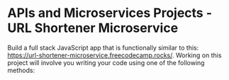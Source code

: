 # APIs and Microservices Projects - URL Shortener Microservice

Build a full stack JavaScript app that is functionally similar to this: https://url-shortener-microservice.freecodecamp.rocks/. Working on this project will involve you writing your code using one of the following methods:
